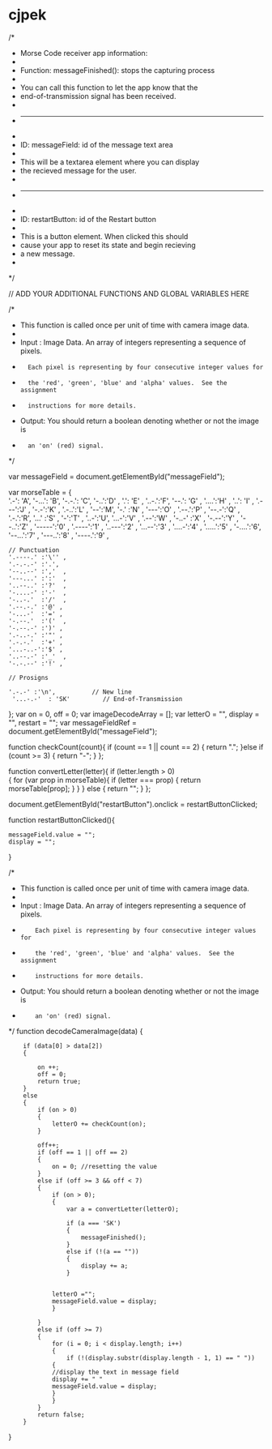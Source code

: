 # cjpek
/*
 * Morse Code receiver app information:
 *
 * Function: messageFinished(): stops the capturing process
 *
 *	 You can call this function to let the app know that the 
 *	 end-of-transmission signal has been received.
 *
 * -------------------------------------------------------
 *
 * ID: messageField: id of the message text area
 *
 *	 This will be a textarea element where you can display
 *	 the recieved message for the user.
 * 
 * -------------------------------------------------------
 *
 * ID: restartButton: id of the Restart button
 *
 *	 This is a button element.  When clicked this should 
 *	 cause your app to reset its state and begin recieving
 *	 a new message.
 *
 */


// ADD YOUR ADDITIONAL FUNCTIONS AND GLOBAL VARIABLES HERE


/*
 * This function is called once per unit of time with camera image data.
 * 
 * Input : Image Data. An array of integers representing a sequence of pixels.
 *		 Each pixel is representing by four consecutive integer values for 
 *		 the 'red', 'green', 'blue' and 'alpha' values.  See the assignment
 *		 instructions for more details.
 * Output: You should return a boolean denoting whether or not the image is 
 *		 an 'on' (red) signal.
 */

var messageField = document.getElementById("messageField");

var morseTable = {   
    '.-': 'A',
    '-...': 'B',
    '-.-.': 'C',
    '-..':'D' ,
    '.': 'E' ,
    '..-.':'F',
    '--.': 'G' ,
    '....':'H' ,
    '..': 'I' ,
    '.---':'J' ,
    '-.-':'K' ,
    '.-..':'L' ,
    '--':'M',
    '-.' :'N' ,
    '---':'O' ,
    '.--.':'P' ,
    '--.-':'Q' ,
    '.-.':'R',
    '...' :'S' ,
    '-':'T' ,
    '..-':'U',
    '...-':'V' ,
    '.--':'W' ,
    '-..-' :'X' ,
    '-.--':'Y' ,
    '--..':'Z' ,
    '-----':'0' ,
    '.----':'1' ,
    '..---':'2' ,
    '...--':'3' ,
    '....-':'4' ,
    '.....':'5' ,
    '-....':'6',
    '--...':'7' ,
    '---..':'8' ,
    '----.':'9' ,

    // Punctuation
    '.----.' :'\'' ,
    '.-.-.-' :'.', 
    '--..--' :','  ,
    '---...' :':'  ,
    '..--..' :'?'  ,
    '-....-' :'-'  ,
    '-..-.'  :'/'  ,
    '.--.-.' :'@' ,
    '-...-'  :'=' ,
    '-.--.'  :'('  ,
    '-.--.-' :')' ,
    '.-..-.' :'"' ,
    '.-.-.'  :'+' ,
    '...-..-':'$' ,
    '..--.-' :'_'  ,
    '-.-.--' :'!' ,
    
    // Prosigns
    
    '.-.-' :'\n',          // New line
     '...-.-'  : 'SK'         // End-of-Transmission

};
var on = 0, off = 0;
var imageDecodeArray = [];
var letterO = "", display = "", restart = "";
var messageFieldRef = document.getElementById("messageField");

function checkCount(count){
    if (count == 1 || count == 2) {
        return ".";
    }else if (count >= 3) {
        return "-";
    }
};

function convertLetter(letter){
	if (letter.length > 0)  
	{
	for (var prop in morseTable){
        if (letter === prop) {
           return morseTable[prop];
		}
        }
    }
	else
	{
		return "";
	}
};


document.getElementById("restartButton").onclick = restartButtonClicked;

function restartButtonClicked(){
	
	messageField.value = "";
	display = "";
}


/*
 * This function is called once per unit of time with camera image data.
 * 
 * Input : Image Data. An array of integers representing a sequence of pixels.
 *         Each pixel is representing by four consecutive integer values for 
 *         the 'red', 'green', 'blue' and 'alpha' values.  See the assignment
 *         instructions for more details.
 * Output: You should return a boolean denoting whether or not the image is 
 *         an 'on' (red) signal.
 */
function decodeCameraImage(data)
{
	
		if (data[0] > data[2])
		{
			
			on ++;
			off = 0;
			return true;
		}
		else
		{
			if (on > 0)
			{
				letterO += checkCount(on);
			}
			
			off++;
			if (off == 1 || off == 2)
			{
				on = 0; //resetting the value
			} 
			else if (off >= 3 && off < 7)
			{
				if (on > 0);
				{
					var a = convertLetter(letterO);

					if (a === 'SK') 
					{
						messageFinished();
					}
					else if (!(a == ""))
					{
						display += a; 
					}
				

				letterO ="";
				messageField.value = display;
				}

			} 
			else if (off >= 7)
			{
				for (i = 0; i < display.length; i++)
				{
					if (!(display.substr(display.length - 1, 1) == " "))
				{
				//display the text in message field
				display += " "			
				messageField.value = display;
				}
				}
			}
			return false;
		}
}

